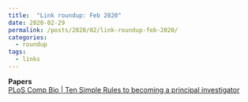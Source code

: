 ```yaml
---
title:  "Link roundup: Feb 2020"
date: 2020-02-29
permalink: /posts/2020/02/link-roundup-feb-2020/
categories: 
  - roundup
tags:
  - links
---
```


**Papers**  
[PLoS Comp Bio \| Ten Simple Rules to becoming a principal investigator](https://journals.plos.org/ploscompbiol/article?id=10.1371/journal.pcbi.1007448)  
